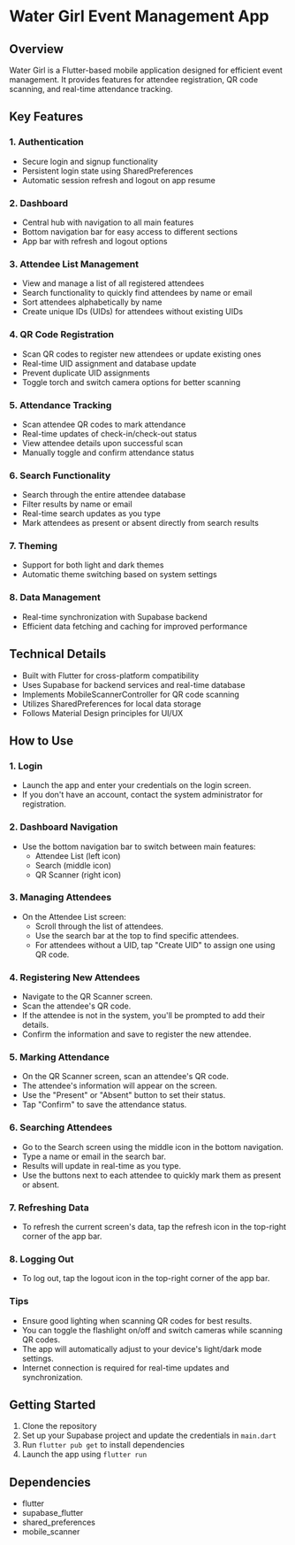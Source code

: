 # Water Girl Event Management App

## Overview

Water Girl is a Flutter-based mobile application designed for efficient event management. It provides features for attendee registration, QR code scanning, and real-time attendance tracking.

## Key Features

### 1. Authentication
- Secure login and signup functionality
- Persistent login state using SharedPreferences
- Automatic session refresh and logout on app resume

### 2. Dashboard
- Central hub with navigation to all main features
- Bottom navigation bar for easy access to different sections
- App bar with refresh and logout options

### 3. Attendee List Management
- View and manage a list of all registered attendees
- Search functionality to quickly find attendees by name or email
- Sort attendees alphabetically by name
- Create unique IDs (UIDs) for attendees without existing UIDs

### 4. QR Code Registration
- Scan QR codes to register new attendees or update existing ones
- Real-time UID assignment and database update
- Prevent duplicate UID assignments
- Toggle torch and switch camera options for better scanning

### 5. Attendance Tracking
- Scan attendee QR codes to mark attendance
- Real-time updates of check-in/check-out status
- View attendee details upon successful scan
- Manually toggle and confirm attendance status

### 6. Search Functionality
- Search through the entire attendee database
- Filter results by name or email
- Real-time search updates as you type
- Mark attendees as present or absent directly from search results

### 7. Theming
- Support for both light and dark themes
- Automatic theme switching based on system settings

### 8. Data Management
- Real-time synchronization with Supabase backend
- Efficient data fetching and caching for improved performance

## Technical Details

- Built with Flutter for cross-platform compatibility
- Uses Supabase for backend services and real-time database
- Implements MobileScannerController for QR code scanning
- Utilizes SharedPreferences for local data storage
- Follows Material Design principles for UI/UX

## How to Use

### 1. Login
- Launch the app and enter your credentials on the login screen.
- If you don't have an account, contact the system administrator for registration.

### 2. Dashboard Navigation
- Use the bottom navigation bar to switch between main features:
  - Attendee List (left icon)
  - Search (middle icon)
  - QR Scanner (right icon)

### 3. Managing Attendees
- On the Attendee List screen:
  - Scroll through the list of attendees.
  - Use the search bar at the top to find specific attendees.
  - For attendees without a UID, tap "Create UID" to assign one using QR code.

### 4. Registering New Attendees
- Navigate to the QR Scanner screen.
- Scan the attendee's QR code.
- If the attendee is not in the system, you'll be prompted to add their details.
- Confirm the information and save to register the new attendee.

### 5. Marking Attendance
- On the QR Scanner screen, scan an attendee's QR code.
- The attendee's information will appear on the screen.
- Use the "Present" or "Absent" button to set their status.
- Tap "Confirm" to save the attendance status.

### 6. Searching Attendees
- Go to the Search screen using the middle icon in the bottom navigation.
- Type a name or email in the search bar.
- Results will update in real-time as you type.
- Use the buttons next to each attendee to quickly mark them as present or absent.

### 7. Refreshing Data
- To refresh the current screen's data, tap the refresh icon in the top-right corner of the app bar.

### 8. Logging Out
- To log out, tap the logout icon in the top-right corner of the app bar.

### Tips
- Ensure good lighting when scanning QR codes for best results.
- You can toggle the flashlight on/off and switch cameras while scanning QR codes.
- The app will automatically adjust to your device's light/dark mode settings.
- Internet connection is required for real-time updates and synchronization.

## Getting Started

1. Clone the repository
2. Set up your Supabase project and update the credentials in `main.dart`
3. Run `flutter pub get` to install dependencies
4. Launch the app using `flutter run`

## Dependencies

- flutter
- supabase_flutter
- shared_preferences
- mobile_scanner